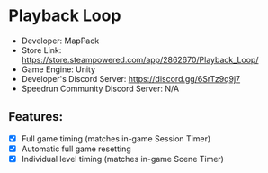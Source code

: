 # Playback Loop

-   Developer: MapPack
-   Store Link: https://store.steampowered.com/app/2862670/Playback_Loop/
-   Game Engine: Unity
-   Developer's Discord Server: https://discord.gg/6SrTz9q9j7
-   Speedrun Community Discord Server: N/A

## Features:

-   [x] Full game timing (matches in-game Session Timer)
-   [x] Automatic full game resetting
-   [x] Individual level timing (matches in-game Scene Timer)
